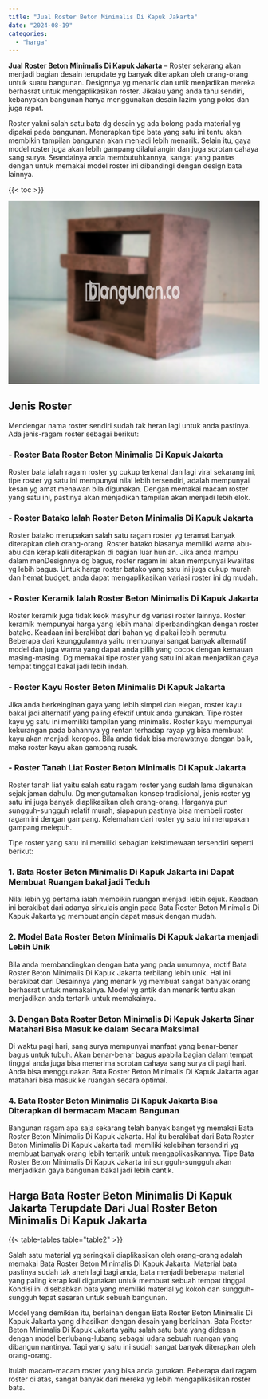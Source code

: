 ```yaml
---
title: "Jual Roster Beton Minimalis Di Kapuk Jakarta"
date: "2024-08-19"
categories: 
  - "harga"
---
```


**Jual Roster Beton Minimalis Di Kapuk Jakarta** – Roster sekarang akan menjadi bagian desain terupdate yg banyak diterapkan oleh orang-orang untuk suatu bangunan. Designnya yg menarik dan unik menjadikan mereka berhasrat untuk mengaplikasikan roster. Jikalau yang anda tahu sendiri, kebanyakan bangunan hanya menggunakan desain lazim yang polos dan juga rapat.

Roster yakni salah satu bata dg desain yg ada bolong pada material yg dipakai pada bangunan. Menerapkan tipe bata yang satu ini tentu akan membikin tampilan bangunan akan menjadi lebih menarik. Selain itu, gaya model roster juga akan lebih gampang dilalui angin dan juga sorotan cahaya sang surya. Seandainya anda membutuhkannya, sangat yang pantas dengan untuk memakai model roster ini dibandingi dengan design bata lainnya.

{{< toc >}}

![Jual Roster Beton Minimalis Di Kapuk Jakarta](/images/bata-roster-minimalis-30.png)

## Jenis Roster

Mendengar nama roster sendiri sudah tak heran lagi untuk anda pastinya. Ada jenis-ragam roster sebagai berikut:

### \- Roster Bata Roster Beton Minimalis Di Kapuk Jakarta

Roster bata ialah ragam roster yg cukup terkenal dan lagi viral sekarang ini, tipe roster yg satu ini mempunyai nilai lebih tersendiri, adalah mempunyai kesan yg amat menawan bila digunakan. Dengan memakai macam roster yang satu ini, pastinya akan menjadikan tampilan akan menjadi lebih elok.

### \- Roster Batako Ialah Roster Beton Minimalis Di Kapuk Jakarta

Roster batako merupakan salah satu ragam roster yg teramat banyak diterapkan oleh orang-orang. Roster batako biasanya memiliki warna abu-abu dan kerap kali diterapkan di bagian luar hunian. Jika anda mampu dalam menDesignnya dg bagus, roster ragam ini akan mempunyai kwalitas yg lebih bagus. Untuk harga roster batako yang satu ini juga cukup murah dan hemat budget, anda dapat mengaplikasikan variasi roster ini dg mudah.

### \- Roster Keramik Ialah Roster Beton Minimalis Di Kapuk Jakarta

Roster keramik juga tidak keok masyhur dg variasi roster lainnya. Roster keramik mempunyai harga yang lebih mahal diperbandingkan dengan roster batako. Keadaan ini berakibat dari bahan yg dipakai lebih bermutu. Beberapa dari keunggulannya yaitu mempunyai sangat banyak alternatif model dan juga warna yang dapat anda pilih yang cocok dengan kemauan masing-masing. Dg memakai tipe roster yang satu ini akan menjadikan gaya tempat tinggal bakal jadi lebih indah.

### \- Roster Kayu Roster Beton Minimalis Di Kapuk Jakarta

Jika anda berkeinginan gaya yang lebih simpel dan elegan, roster kayu bakal jadi alternatif yang paling efektif untuk anda gunakan. Tipe roster kayu yg satu ini memiliki tampilan yang minimalis. Roster kayu mempunyai kekurangan pada bahannya yg rentan terhadap rayap yg bisa membuat kayu akan menjadi keropos. Bila anda tidak bisa merawatnya dengan baik, maka roster kayu akan gampang rusak.

### \- Roster Tanah Liat Roster Beton Minimalis Di Kapuk Jakarta

Roster tanah liat yaitu salah satu ragam roster yang sudah lama digunakan sejak jaman dahulu. Dg mengutamakan konsep tradisional, jenis roster yg satu ini juga banyak diaplikasikan oleh orang-orang. Harganya pun sungguh-sungguh relatif murah, siapapun pastinya bisa membeli roster ragam ini dengan gampang. Kelemahan dari roster yg satu ini merupakan gampang melepuh.

Tipe roster yang satu ini memiliki sebagian keistimewaan tersendiri seperti berikut:

### 1\. Bata Roster Beton Minimalis Di Kapuk Jakarta ini Dapat Membuat Ruangan bakal jadi Teduh

Nilai lebih yg pertama ialah membikin ruangan menjadi lebih sejuk. Keadaan ini berakibat dari adanya sirkulais angin pada Bata Roster Beton Minimalis Di Kapuk Jakarta yg membuat angin dapat masuk dengan mudah.

### 2\. Model Bata Roster Beton Minimalis Di Kapuk Jakarta menjadi Lebih Unik

Bila anda membandingkan dengan bata yang pada umumnya, motif Bata Roster Beton Minimalis Di Kapuk Jakarta terbilang lebih unik. Hal ini berakibat dari Desainnya yang menarik yg membuat sangat banyak orang berhasrat untuk memakainya. Model yg antik dan menarik tentu akan menjadikan anda tertarik untuk memakainya.

### 3\. Dengan Bata Roster Beton Minimalis Di Kapuk Jakarta Sinar Matahari Bisa Masuk ke dalam Secara Maksimal

Di waktu pagi hari, sang surya mempunyai manfaat yang benar-benar bagus untuk tubuh. Akan benar-benar bagus apabila bagian dalam tempat tinggal anda juga bisa menerima sorotan cahaya sang surya di pagi hari. Anda bisa menggunakan Bata Roster Beton Minimalis Di Kapuk Jakarta agar matahari bisa masuk ke ruangan secara optimal.

### 4\. Bata Roster Beton Minimalis Di Kapuk Jakarta Bisa Diterapkan di bermacam Macam Bangunan

Bangunan ragam apa saja sekarang telah banyak banget yg memakai Bata Roster Beton Minimalis Di Kapuk Jakarta. Hal itu berakibat dari Bata Roster Beton Minimalis Di Kapuk Jakarta tadi memiliki kelebihan tersendiri yg membuat banyak orang lebih tertarik untuk mengaplikasikannya. Tipe Bata Roster Beton Minimalis Di Kapuk Jakarta ini sungguh-sungguh akan menjadikan gaya bangunan bakal jadi lebih cantik.

## Harga Bata Roster Beton Minimalis Di Kapuk Jakarta Terupdate Dari Jual Roster Beton Minimalis Di Kapuk Jakarta

{{< table-tables table="table2" >}}

Salah satu material yg seringkali diaplikasikan oleh orang-orang adalah memakai Bata Roster Beton Minimalis Di Kapuk Jakarta. Material bata pastinya sudah tak aneh lagi bagi anda, bata menjadi beberapa material yang paling kerap kali digunakan untuk membuat sebuah tempat tinggal. Kondisi ini disebabkan bata yang memiliki material yg kokoh dan sungguh-sungguh tepat sasaran untuk sebuah bangunan.

Model yang demikian itu, berlainan dengan Bata Roster Beton Minimalis Di Kapuk Jakarta yang dihasilkan dengan desain yang berlainan. Bata Roster Beton Minimalis Di Kapuk Jakarta yaitu salah satu bata yang didesain dengan model berlubang-lubang sebagai udara sebuah ruangan yang dibangun nantinya. Tapi yang satu ini sudah sangat banyak diterapkan oleh orang-orang.

Itulah macam-macam roster yang bisa anda gunakan. Beberapa dari ragam roster di atas, sangat banyak dari mereka yg lebih mengaplikasikan roster bata.
